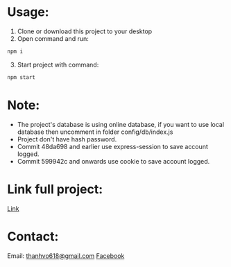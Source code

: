 # Usage:
1. Clone or download this project to your desktop
2. Open command and run:
```sh
npm i
```
3. Start project with command:
```sh
npm start
```

# Note:
- The project's database is using online database, if you want to use local database then uncomment in folder config/db/index.js
- Project don't have hash password.
- Commit 48da698 and earlier use express-session to save account logged.
- Commit 599942c and onwards use cookie to save account logged.

# Link full project:
[Link](https://github.com/TemNguyen/PBL4_LabManagement)

# Contact:
Email: thanhvo618@gmail.com
[Facebook](https://www.facebook.com/jThanh8144/)